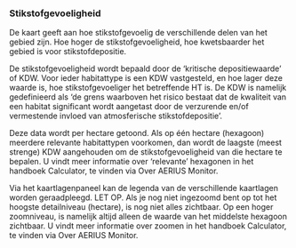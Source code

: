 ### Stikstofgevoeligheid

De kaart geeft aan hoe stikstofgevoelig de verschillende delen van het gebied zijn. Hoe hoger de stikstofgevoeligheid, hoe kwetsbaarder het gebied is voor stikstofdepositie.

De stikstofgevoeligheid wordt bepaald door de ‘kritische depositiewaarde’ of KDW. Voor ieder habitattype is een KDW vastgesteld, en hoe lager deze waarde is, hoe stikstofgevoeliger het betreffende HT is. De KDW is namelijk gedefinieerd als ‘de grens waarboven het risico bestaat dat de kwaliteit van een habitat significant wordt aangetast door de verzurende en/of vermestende invloed van atmosferische stikstofdepositie’.

Deze data wordt per hectare getoond. Als op één hectare (hexagoon) meerdere relevante habitattypen voorkomen, dan wordt de laagste (meest strenge) KDW aangehouden om de stikstofgevoeligheid van die hectare te bepalen. U vindt meer informatie over ‘relevante’ hexagonen in het handboek Calculator, te vinden via Over AERIUS Monitor.

Via het kaartlagenpaneel kan de legenda van de verschillende kaartlagen worden geraadpleegd. LET OP. Als je nog niet ingezoomd bent op tot het hoogste detailniveau (hectare), is nog niet alles zichtbaar. Op een hoger zoomniveau, is namelijk altijd alleen de waarde van het middelste hexagoon zichtbaar. U vindt meer informatie over zoomen in het handboek Calculator, te vinden via Over AERIUS Monitor.
